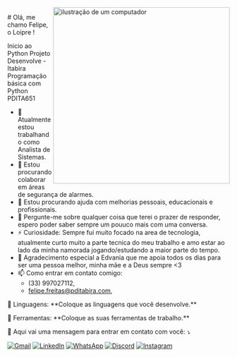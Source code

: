 <img src="https://raw.githubusercontent.com/MicaelliMedeiros/micaellimedeiros/master/image/computer-illustration.png" alt="ilustração de um computador" min-width="400px" max-width="400px" width="400px" align="right">

<p align="left"> 
 # Olá, me chamo Felipe, o Loipre !

  Inicio ao Python
  Projeto Desenvolve - Itabira
  Programação básica com Python
  PDITA651

  - 🔭 Atualmente estou trabalhando como Analista de Sistemas.
  - 👯 Estou procurando colaborar em áreas de segurança de alarmes.
  - 🤔 Estou procurando ajuda com melhorias pessoais, educacionais e profissionais.
  - 💬 Pergunte-me sobre qualquer coisa que terei o prazer de responder, espero poder saber sempre um pouuco mais com uma conversa.
  - ⚡ Curiosidade: Sempre fui muito focado na area de tecnologia, atualmente curto muito a parte tecnica do meu trabalho e amo estar ao lado da minha namorada jogando/estudando a maior parte do tempo.
  - 🙏 Agradecimento especial a Edvania que me apoia todos os dias para ser uma pessoa melhor, minha mãe e a Deus sempre <3
  - 📫 Como entrar em contato comigo:
    - (33) 997027112,
    - felipe.freitas@pditabira.com,
</p>

<p align="left">
  🦄 Linguagens: **Coloque as linguagens que você desenvolve.**
</p>

<p align="left">
  💼 Ferramentas: **Coloque as suas ferramentas de trabalho.**
</p>

<p align="left">
  💌 Aqui vai uma mensagem para entrar em contato com você: ⤵️
</p>

<p align="left">
  <a href="#" title="Gmail">
  <img src="https://img.shields.io/badge/-Gmail-FF0000?style=flat-square&labelColor=FF0000&logo=gmail&logoColor=white&link=mailto:felipe.freitas@pditabira.com" alt="Gmail"/></a>
  <a href="#" title="LinkedIn">
  <img src="https://img.shields.io/badge/-Linkedin-0e76a8?style=flat-square&logo=Linkedin&logoColor=white&link=https://ww.linkedin.com/in/loipre" alt="LinkedIn"/></a>
  <a href="#" title="WhatsApp">
  <img src="https://img.shields.io/badge/-WhatsApp-25d366?style=flat-square&labelColor=25d366&logo=whatsapp&logoColor=white&link=https://wa.me/5533997027112?text=Tudo%20bem%3F%20V%C3%AD%20seu%20perfil%20no%20GitHub..." alt="WhatsApp"/></a>
  <a href="#" title="Discord">
  <img src="https://img.shields.io/discourse/users=flat-square&labelColor=3b5998&logo=discord&logoColor=white&link=https://www.discord.com/users/felipeloipre_63937" alt="Discord"/></a>
  <a href="#" title="Instagram">
  <img src="https://img.shields.io/badge/-Instagram-DF0174?style=flat-square&labelColor=DF0174&logo=instagram&logoColor=white&link=instagram.com/_loipre" alt="Instagram"/></a>
</p>
